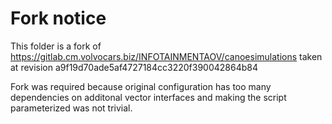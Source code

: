 # Fork notice

This folder is a fork of https://gitlab.cm.volvocars.biz/INFOTAINMENTAOV/canoesimulations taken at revision a9f19d70ade5af4727184cc3220f390042864b84

Fork was required because original configuration has too many dependencies on additonal vector interfaces and
making the script parameterized was not trivial.



